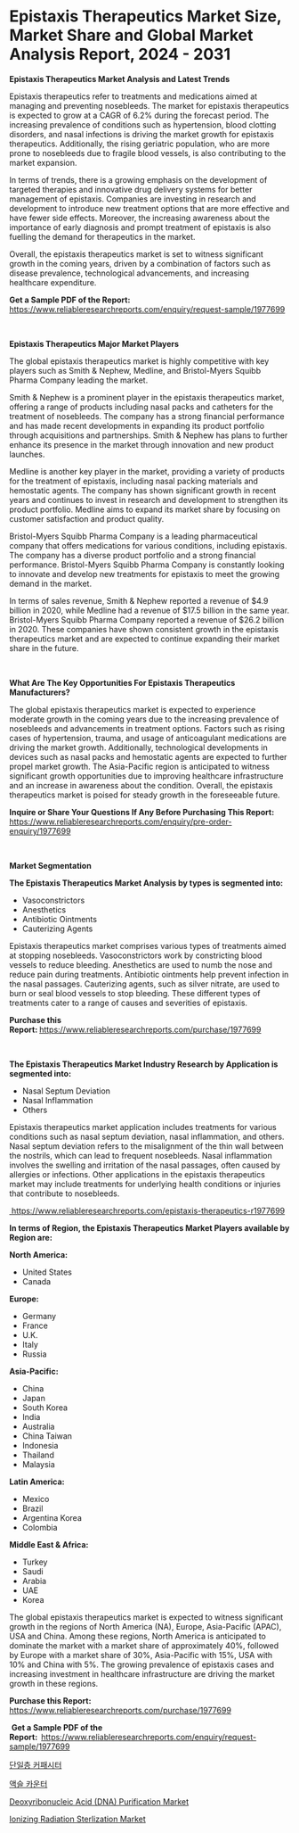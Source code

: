 <p><h1>Epistaxis Therapeutics Market Size, Market Share and Global Market Analysis Report, 2024 - 2031</h1></p><p><strong>Epistaxis Therapeutics Market Analysis and Latest Trends</strong></p>
<p><p>Epistaxis therapeutics refer to treatments and medications aimed at managing and preventing nosebleeds. The market for epistaxis therapeutics is expected to grow at a CAGR of 6.2% during the forecast period. The increasing prevalence of conditions such as hypertension, blood clotting disorders, and nasal infections is driving the market growth for epistaxis therapeutics. Additionally, the rising geriatric population, who are more prone to nosebleeds due to fragile blood vessels, is also contributing to the market expansion.</p><p>In terms of trends, there is a growing emphasis on the development of targeted therapies and innovative drug delivery systems for better management of epistaxis. Companies are investing in research and development to introduce new treatment options that are more effective and have fewer side effects. Moreover, the increasing awareness about the importance of early diagnosis and prompt treatment of epistaxis is also fuelling the demand for therapeutics in the market.</p><p>Overall, the epistaxis therapeutics market is set to witness significant growth in the coming years, driven by a combination of factors such as disease prevalence, technological advancements, and increasing healthcare expenditure.</p></p>
<p><strong>Get a Sample PDF of the Report:&nbsp;</strong> <a href="https://www.reliableresearchreports.com/enquiry/request-sample/1977699">https://www.reliableresearchreports.com/enquiry/request-sample/1977699</a></p>
<p>&nbsp;</p>
<p><strong>Epistaxis Therapeutics Major Market Players</strong></p>
<p><p>The global epistaxis therapeutics market is highly competitive with key players such as Smith & Nephew, Medline, and Bristol-Myers Squibb Pharma Company leading the market. </p><p>Smith & Nephew is a prominent player in the epistaxis therapeutics market, offering a range of products including nasal packs and catheters for the treatment of nosebleeds. The company has a strong financial performance and has made recent developments in expanding its product portfolio through acquisitions and partnerships. Smith & Nephew has plans to further enhance its presence in the market through innovation and new product launches.</p><p>Medline is another key player in the market, providing a variety of products for the treatment of epistaxis, including nasal packing materials and hemostatic agents. The company has shown significant growth in recent years and continues to invest in research and development to strengthen its product portfolio. Medline aims to expand its market share by focusing on customer satisfaction and product quality.</p><p>Bristol-Myers Squibb Pharma Company is a leading pharmaceutical company that offers medications for various conditions, including epistaxis. The company has a diverse product portfolio and a strong financial performance. Bristol-Myers Squibb Pharma Company is constantly looking to innovate and develop new treatments for epistaxis to meet the growing demand in the market.</p><p>In terms of sales revenue, Smith & Nephew reported a revenue of $4.9 billion in 2020, while Medline had a revenue of $17.5 billion in the same year. Bristol-Myers Squibb Pharma Company reported a revenue of $26.2 billion in 2020. These companies have shown consistent growth in the epistaxis therapeutics market and are expected to continue expanding their market share in the future.</p></p>
<p>&nbsp;</p>
<p><strong>What Are The Key Opportunities For Epistaxis Therapeutics Manufacturers?</strong></p>
<p><p>The global epistaxis therapeutics market is expected to experience moderate growth in the coming years due to the increasing prevalence of nosebleeds and advancements in treatment options. Factors such as rising cases of hypertension, trauma, and usage of anticoagulant medications are driving the market growth. Additionally, technological developments in devices such as nasal packs and hemostatic agents are expected to further propel market growth. The Asia-Pacific region is anticipated to witness significant growth opportunities due to improving healthcare infrastructure and an increase in awareness about the condition. Overall, the epistaxis therapeutics market is poised for steady growth in the foreseeable future.</p></p>
<p><strong>Inquire or Share Your Questions If Any Before Purchasing This Report:</strong> <a href="https://www.reliableresearchreports.com/enquiry/pre-order-enquiry/1977699">https://www.reliableresearchreports.com/enquiry/pre-order-enquiry/1977699</a></p>
<p>&nbsp;</p>
<p><strong>Market Segmentation</strong></p>
<p><strong>The Epistaxis Therapeutics Market Analysis by types is segmented into:</strong></p>
<p><ul><li>Vasoconstrictors</li><li>Anesthetics</li><li>Antibiotic Ointments</li><li>Cauterizing Agents</li></ul></p>
<p><p>Epistaxis therapeutics market comprises various types of treatments aimed at stopping nosebleeds. Vasoconstrictors work by constricting blood vessels to reduce bleeding. Anesthetics are used to numb the nose and reduce pain during treatments. Antibiotic ointments help prevent infection in the nasal passages. Cauterizing agents, such as silver nitrate, are used to burn or seal blood vessels to stop bleeding. These different types of treatments cater to a range of causes and severities of epistaxis.</p></p>
<p><strong>Purchase this Report:&nbsp;</strong><a href="https://www.reliableresearchreports.com/purchase/1977699">https://www.reliableresearchreports.com/purchase/1977699</a></p>
<p>&nbsp;</p>
<p><strong>The Epistaxis Therapeutics Market Industry Research by Application is segmented into:</strong></p>
<p><ul><li>Nasal Septum Deviation</li><li>Nasal Inflammation</li><li>Others</li></ul></p>
<p><p>Epistaxis therapeutics market application includes treatments for various conditions such as nasal septum deviation, nasal inflammation, and others. Nasal septum deviation refers to the misalignment of the thin wall between the nostrils, which can lead to frequent nosebleeds. Nasal inflammation involves the swelling and irritation of the nasal passages, often caused by allergies or infections. Other applications in the epistaxis therapeutics market may include treatments for underlying health conditions or injuries that contribute to nosebleeds.</p></p>
<p><a href="https://www.reliableresearchreports.com/epistaxis-therapeutics-r1977699">&nbsp;https://www.reliableresearchreports.com/epistaxis-therapeutics-r1977699</a></p>
<p><strong>In terms of Region, the Epistaxis Therapeutics Market Players available by Region are:</strong></p>
<p>
    <p> <strong> North America: </strong>
        <ul>
            <li>United States</li>
            <li>Canada</li>
        </ul>
        </p> 
    <p> <strong> Europe: </strong>
        <ul>
            <li>Germany</li>
            <li>France</li>
            <li>U.K.</li>
            <li>Italy</li>
            <li>Russia</li>
        </ul>
        </p> 
    <p> <strong> Asia-Pacific: </strong>
        <ul>
            <li>China</li>
            <li>Japan</li>
            <li>South Korea</li>
            <li>India</li>
            <li>Australia</li>
            <li>China Taiwan</li>
            <li>Indonesia</li>
            <li>Thailand</li>
            <li>Malaysia</li>
        </ul>
        </p> 
    <p> <strong> Latin America: </strong>
        <ul>
            <li>Mexico</li>
            <li>Brazil</li>
            <li>Argentina Korea</li>
            <li>Colombia</li>
        </ul>
        </p> 
    <p> <strong> Middle East & Africa: </strong>
        <ul>
            <li>Turkey</li>
            <li>Saudi</li>
            <li>Arabia</li>
            <li>UAE</li>
            <li>Korea</li>
        </ul>
    </p>
    </p>
<p><p>The global epistaxis therapeutics market is expected to witness significant growth in the regions of North America (NA), Europe, Asia-Pacific (APAC), USA and China. Among these regions, North America is anticipated to dominate the market with a market share of approximately 40%, followed by Europe with a market share of 30%, Asia-Pacific with 15%, USA with 10% and China with 5%. The growing prevalence of epistaxis cases and increasing investment in healthcare infrastructure are driving the market growth in these regions.</p></p>
<p><strong>Purchase this Report: </strong><a href="https://www.reliableresearchreports.com/purchase/1977699">https://www.reliableresearchreports.com/purchase/1977699</a></p>
<p>&nbsp;<strong>Get a Sample PDF of the Report:&nbsp;&nbsp;</strong><a href="https://www.reliableresearchreports.com/enquiry/request-sample/1977699">https://www.reliableresearchreports.com/enquiry/request-sample/1977699</a></p>
<p><strong></strong></p>
<p><p><a href="https://medium.com/@philipwlf74/%EC%8B%B1%EA%B8%80-%EB%A0%88%EC%9D%B4%EC%96%B4-%EC%BB%A4%ED%8C%A8%EC%8B%9C%ED%84%B0-%EC%8B%9C%EC%9E%A5-%EA%B7%9C%EB%AA%A8-cagr-%ED%8A%B8%EB%A0%8C%EB%93%9C-2024-2030-a54981185bd3">단일층 커패시터</a></p><p><a href="https://medium.com/@rogerking2023/%EC%97%91%EC%8A%AC-%EC%B9%B4%EC%9A%B4%ED%84%B0-%EC%8B%9C%EC%9E%A5-%EA%B7%9C%EB%AA%A8-%EB%B0%8F-%EC%8B%9C%EC%9E%A5-%EB%8F%99%ED%96%A5-%EC%82%B0%EC%97%85-%EC%A0%84%EB%B0%98%EC%9D%84-%EC%99%84%EB%B2%BD%ED%9E%88-%EC%9D%B4%ED%95%B4%ED%95%98%EB%8A%94-%EC%A1%B0%EC%82%AC-2024%EB%85%84%EB%B6%80%ED%84%B0-2031%EB%85%84-676ac7e98bda">액슬 카운터</a></p><p><a href="https://github.com/LeilaniWyman2021/Market-Research-Report-List-1/blob/main/deoxyribonucleic-acid-dna-purification-market.md">Deoxyribonucleic Acid (DNA) Purification Market</a></p><p><a href="https://github.com/okotobwrhuteie/Market-Research-Report-List-2/blob/main/ionizing-radiation-sterlization-market.md">Ionizing Radiation Sterlization Market</a></p></p>